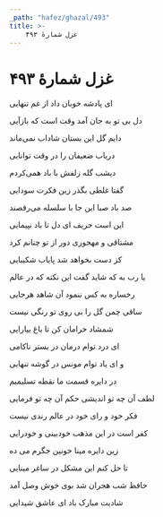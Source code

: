```yaml
---
_path: "hafez/ghazal/493"
title: >-
    غزل شمارهٔ ۴۹۳
---
```

# غزل شمارهٔ ۴۹۳

<div class="b" id="bn1"><div class="m1"><p>ای پادشه خوبان داد از غم تنهایی</p></div>
<div class="m2"><p>دل بی تو به جان آمد وقت است که بازآیی</p></div></div>
<div class="b" id="bn2"><div class="m1"><p>دایم گل این بستان شاداب نمی‌ماند</p></div>
<div class="m2"><p>دریاب ضعیفان را در وقت توانایی</p></div></div>
<div class="b" id="bn3"><div class="m1"><p>دیشب گله زلفش با باد همی‌کردم</p></div>
<div class="m2"><p>گفتا غلطی بگذر زین فکرت سودایی</p></div></div>
<div class="b" id="bn4"><div class="m1"><p>صد باد صبا این جا با سلسله می‌رقصند</p></div>
<div class="m2"><p>این است حریف ای دل تا باد نپیمایی</p></div></div>
<div class="b" id="bn5"><div class="m1"><p>مشتاقی و مهجوری دور از تو چنانم کرد</p></div>
<div class="m2"><p>کز دست بخواهد شد پایاب شکیبایی</p></div></div>
<div class="b" id="bn6"><div class="m1"><p>یا رب به که شاید گفت این نکته که در عالم</p></div>
<div class="m2"><p>رخساره به کس ننمود آن شاهد هرجایی</p></div></div>
<div class="b" id="bn7"><div class="m1"><p>ساقی چمن گل را بی روی تو رنگی نیست</p></div>
<div class="m2"><p>شمشاد خرامان کن تا باغ بیارایی</p></div></div>
<div class="b" id="bn8"><div class="m1"><p>ای درد توام درمان در بستر ناکامی</p></div>
<div class="m2"><p>و ای یاد توام مونس در گوشه تنهایی</p></div></div>
<div class="b" id="bn9"><div class="m1"><p>در دایره قسمت ما نقطه تسلیمیم</p></div>
<div class="m2"><p>لطف آن چه تو اندیشی حکم آن چه تو فرمایی</p></div></div>
<div class="b" id="bn10"><div class="m1"><p>فکر خود و رای خود در عالم رندی نیست</p></div>
<div class="m2"><p>کفر است در این مذهب خودبینی و خودرایی</p></div></div>
<div class="b" id="bn11"><div class="m1"><p>زین دایره مینا خونین جگرم می ده</p></div>
<div class="m2"><p>تا حل کنم این مشکل در ساغر مینایی</p></div></div>
<div class="b" id="bn12"><div class="m1"><p>حافظ شب هجران شد بوی خوش وصل آمد</p></div>
<div class="m2"><p>شادیت مبارک باد ای عاشق شیدایی</p></div></div>
